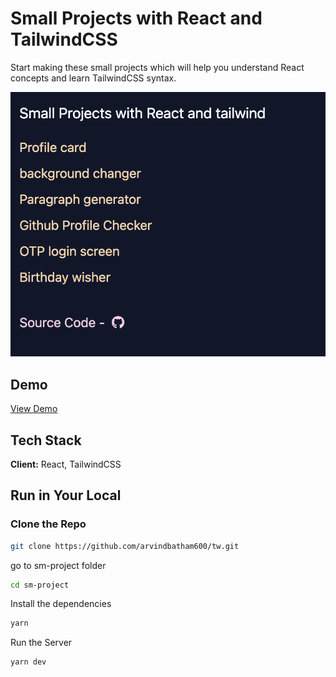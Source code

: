 # Small Projects with React and TailwindCSS

Start making these small projects which will help you understand React concepts and learn TailwindCSS syntax.

![App Screenshot](/sm-project/src/assets/app.png)

## Demo

[View Demo](https://tw-two-delta.vercel.app) <!-- Replace this with your actual demo URL -->

## Tech Stack

**Client:** React, TailwindCSS

## Run in Your Local

### Clone the Repo

```bash
git clone https://github.com/arvindbatham600/tw.git
```

go to sm-project folder

```bash
cd sm-project
```



Install the dependencies
```bash
yarn
```


Run the Server

```bash
yarn dev
```

